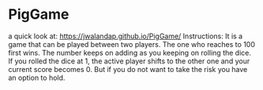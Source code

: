 # PigGame
a quick look at: https://jwalandap.github.io/PigGame/
Instructions: It is a game that can be played between two players. The one who reaches to 100 first wins. The number keeps on adding as you keeping on rolling the dice. If you rolled the dice at 1, the active player shifts to the other one and your current score becomes 0. But if you do not want to take the risk you have an option to hold.
